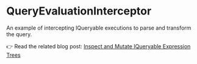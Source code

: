 # QueryEvaluationInterceptor

An example of intercepting IQueryable executions to parse and transform the query.

👉 Read the related blog post: [Inspect and Mutate IQueryable Expression Trees](https://blog.jeremylikness.com/blog/inspect-and-mutate-iqueryable-expression-trees/)

